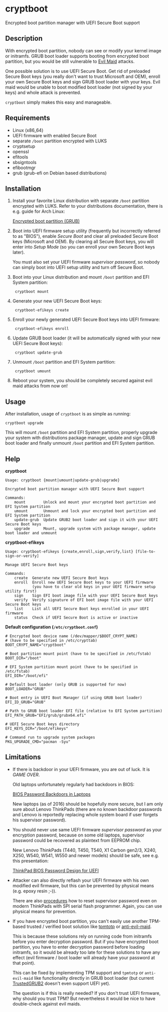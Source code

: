 cryptboot
=========

Encrypted boot partition manager with UEFI Secure Boot support

Description
-----------

With encrypted boot partition, nobody can see or modify your kernel image or initramfs.
GRUB boot loader supports booting from encrypted boot partition, but you would be
still vulnerable to [Evil Maid](https://www.schneier.com/blog/archives/2009/10/evil_maid_attac.html)
attacks.

One possible solution is to use UEFI Secure Boot. Get rid of preloaded Secure Boot keys
(you really don't want to trust Microsoft and OEM), enroll your own Secure Boot keys
and sign GRUB boot loader with your keys. Evil maid would be unable to boot
modified boot loader (not signed by your keys) and whole attack is prevented.

`cryptboot` simply makes this easy and manageable.

Requirements
------------

- Linux (x86_64)
- UEFI firmware with enabled Secure Boot
- separate `/boot` partition encrypted with LUKS
- cryptsetup
- openssl
- efitools
- sbsigntools
- efibootmgr
- grub (grub-efi on Debian based distributions)

Installation
------------

1. Install your favorite Linux distribution with separate `/boot` partition encrypted with LUKS.
   Refer to your distributions documentation, there is e.g. guide for Arch Linux:

   [Encrypted boot partition (GRUB)](https://wiki.archlinux.org/index.php/Dm-crypt/Encrypting_an_entire_system#Encrypted_boot_partition_.28GRUB.29)

2. Boot into UEFI firmware setup utility (frequently but incorrectly referred to as "BIOS"),
   enable *Secure Boot* and clear all preloaded Secure Boot keys (Microsoft and OEM).
   By clearing all Secure Boot keys, you will enter into *Setup Mode*
   (so you can enroll your own Secure Boot keys later).

   You must also set your UEFI firmware *supervisor password*, so nobody
   can simply boot into UEFI setup utility and turn off Secure Boot.

3. Boot into your Linux distribution and mount `/boot` partition and EFI System partition:

        cryptboot mount

4. Generate your new UEFI Secure Boot keys:

        cryptboot-efikeys create

5. Enroll your newly generated UEFI Secure Boot keys into UEFI firmware:

        cryptboot-efikeys enroll

6. Update GRUB boot loader (it will be automatically signed with your new UEFI Secure Boot keys):

        cryptboot update-grub

7. Unmount `/boot` partition and EFI System partition:

        cryptboot umount

8. Reboot your system, you should be completely secured against evil maid attacks from now on!

Usage
-----

After installation, usage of `cryptboot` is as simple as running:

    cryptboot upgrade

This will mount `/boot` partition and EFI System partition, properly upgrade your system
with distributions package manager, update and sign GRUB boot loader and finally
unmount `/boot` partition and EFI System partition.


Help
----

**cryptboot**

    Usage: cryptboot {mount|umount|update-grub|upgrade}
    
    Encrypted boot partition manager with UEFI Secure Boot support
    
    Commands:
        mount        Unlock and mount your encrypted boot partition and EFI System partition
        umount       Unmount and lock your encrypted boot partition and EFI System partition
        update-grub  Update GRUB2 boot loader and sign it with your UEFI Secure Boot keys
        upgrade      Mount, upgrade system with package manager, update boot loader and unmount

**cryptboot-efikeys**

    Usage: cryptboot-efikeys {create,enroll,sign,verify,list} [file-to-sign-or-verify]
    
    Manage UEFI Secure Boot keys
    
    Commands:
        create  Generate new UEFI Secure Boot keys
        enroll  Enroll new UEFI Secure Boot keys to your UEFI firmware
                (you have to clear old keys in your UEFI firmware setup utility first)
        sign    Sign EFI boot image file with your UEFI Secure Boot keys
        verify  Verify signature of EFI boot image file with your UEFI Secure Boot keys
        list    List all UEFI Secure Boot keys enrolled in your UEFI firmware
        status  Check if UEFI Secure Boot is active or inactive

**Default configuration (`/etc/cryptboot.conf`)**

    # Encrypted boot device name (/dev/mapper/$BOOT_CRYPT_NAME)
    # (have to be specified in /etc/crypttab)
    BOOT_CRYPT_NAME="cryptboot"
    
    # Boot partition mount point (have to be specified in /etc/fstab)
    BOOT_DIR="/boot"
    
    # EFI System partition mount point (have to be specified in /etc/fstab)
    EFI_DIR="/boot/efi"
    
    # Default boot loader (only GRUB is supported for now)
    BOOT_LOADER="GRUB"
    
    # Boot entry in UEFI Boot Manager (if using GRUB boot loader)
    EFI_ID_GRUB="GRUB"
    
    # Path to GRUB boot loader EFI file (relative to EFI System partition)
    EFI_PATH_GRUB="EFI/grub/grubx64.efi"
    
    # UEFI Secure Boot keys directory
    EFI_KEYS_DIR="/boot/efikeys"
    
    # Command run to upgrade system packages
    PKG_UPGRADE_CMD="pacman -Syu"

Limitations
-----------

- If there is backdoor in your UEFI firmware, you are out of luck. It is *GAME OVER*.

  Old laptops unfortunately regularly had backdoors in BIOS:

  [BIOS Password Backdoors in Laptops](https://dogber1.blogspot.cz/2009/05/table-of-reverse-engineered-bios.html)

  New laptops (as of 2016) should be hopefully more secure, but I am only sure about
  Lenovo ThinkPads (there are no known backdoor passwords and Lenovo is reportedly
  replacing whole system board if user forgets his supervisor password).

- You should never use same UEFI firmware *supervisor password* as your encryption password,
  because on some old laptops, supervisor password could be recovered as plaintext
  from EEPROM chip.
  
  New Lenovo ThinkPads (T440, T450, T540, X1 Carbon gen2/3, X240, X250, W540, W541, W550
  and newer models) should be safe, see e.g. this presentation:

  [ThinkPad BIOS Password Design for UEFI](http://monitor.espec.ws/files/lewnovo_password_399.pdf)

- Attacker can also directly reflash your UEFI firmware with his own modified evil firmware,
  but this can be prevented by physical means (e.g. epoxy resin ;-)).

  There are also [procedures](http://www.allservice.ro/forum/viewtopic.php?t=3044) how to reset
  supervisor password even on modern ThinkPads with SPI serial flash programmer. Again, you can
  use physical means for prevention.

- If you have encrypted boot partition, you can't easily use another TPM-based
  trusted / verified boot solution like [tpmtotp](https://github.com/mjg59/tpmtotp)
  or [anti-evil-maid](https://github.com/QubesOS/qubes-antievilmaid/tree/master/anti-evil-maid).

  This is because these solutions rely on running code from initramfs before you enter
  decryption password. But if you have encrypted boot partition, you have to enter decryption
  password before loading initramfs, so it would be already too late for these solutions to
  have any effect (evil firmware / boot loader will already have your password at that point).

  This can be fixed by implementing TPM support and `tpmtotp` or `anti-evil-maid` like
  functionality directly in GRUB boot loader (but current [TrustedGRUB2](https://github.com/Rohde-Schwarz-Cybersecurity/TrustedGRUB2)
  doesn't even support UEFI yet).

  The question is if this is really needed? If you don't trust UEFI firmware, why should you
  trust TPM? But nevertheless it would be nice to have double-check against evil maids.

